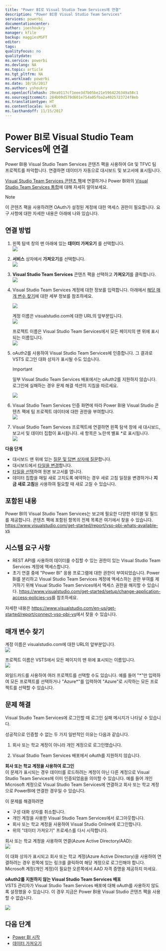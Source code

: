 ```yaml
---
title: "Power BI로 Visual Studio Team Services에 연결"
description: "Power BI용 Visual Studio Team Services"
services: powerbi
documentationcenter: 
author: joeshoukry
manager: kfile
backup: maggiesMSFT
editor: 
tags: 
qualityfocus: no
qualitydate: 
ms.service: powerbi
ms.devlang: NA
ms.topic: article
ms.tgt_pltfrm: NA
ms.workload: powerbi
ms.date: 10/16/2017
ms.author: yshoukry
ms.openlocfilehash: 20ea9117cf1eee3d7b05be21e5964226349a58c1
ms.sourcegitcommit: 284b09d579d601e754a05fba2a4025723724f8eb
ms.translationtype: HT
ms.contentlocale: ko-KR
ms.lasthandoff: 11/15/2017
---
```

# <a name="connect-to-visual-studio-team-services-with-power-bi"></a>Power BI로 Visual Studio Team Services에 연결
Power BI용 Visual Studio Team Services 콘텐츠 팩을 사용하여 Git 및 TFVC 팀 프로젝트를 파악합니다. 연결하면 데이터가 자동으로 대시보드 및 보고서에 표시됩니다. 

[Visual Studio Team Services 콘텐츠 팩](https://app.powerbi.com/getdata/services/visual-studio-online)에 연결하거나 Power BI와의 [Visual Studio Team Services 통합](https://powerbi.microsoft.com/integrations/visual_studio_online)에 대해 자세히 알아보세요.

>[!NOTE]
>이 콘텐츠 팩을 사용하려면 OAuth가 설정된 계정에 대한 액세스 권한이 필요합니다. 요구 사항에 대한 자세한 내용은 아래에 나와 있습니다.

## <a name="how-to-connect"></a>연결 방법
1. 왼쪽 탐색 창의 맨 아래에 있는 **데이터 가져오기** 를 선택합니다.  
   ![](media/service-connect-to-visual-studio/pbi_getdata.png) 
2. **서비스** 상자에서 **가져오기**를 선택합니다.  
   ![](media/service-connect-to-visual-studio/pbi_getservices.png) 
3. **Visual Studio Team Services** 콘텐츠 팩을 선택하고 **가져오기**를 클릭합니다.     
   ![](media/service-connect-to-visual-studio/vsts.png)
4. Visual Studio Team Services 계정에 대한 정보를 입력합니다. 아래에서 [해당 매개 변수 찾기](#FindingParams)에 대한 세부 정보를 참조하세요.
   
   ![](media/service-connect-to-visual-studio/pbi_vsosignin.png)
   
   계정 이름은 visualstudio.com에 대한 URL의 앞부분입니다.    
   ![](media/service-connect-to-visual-studio/urlimage.png)
   
   프로젝트 이름은 Visual Studio Team Services에서 모든 페이지의 맨 위에 표시되는 이름입니다.  
   ![](media/service-connect-to-visual-studio/projectimage.png)
5. oAuth2를 사용하여 Visual Studio Team Services에 인증합니다. 그 결과로 VSTS 로그인 대화 상자가 표시될 수도 있습니다. 
   
   > [!IMPORTANT]
   > 일부 Visual Studio Team Services 배포에서는 oAuth2를 지원하지 않습니다.  로그인에 실패하는 경우 문제 해결 섹션의 지침을 따르세요.
   > 
   > 
   
   ![](media/service-connect-to-visual-studio/pbi_vsosignin2.png)
6. Visual Studio Team Services 인증 화면에 따라 Power BI용 Visual Studio 콘텐츠 팩에 팀 프로젝트 데이터에 대한 권한을 부여합니다.   
   ![](media/service-connect-to-visual-studio/vsoauthorizeapp450.png)
7. Visual Studio Team Services 프로젝트에 연결하면 왼쪽 탐색 창에 새 대시보드, 보고서 및 데이터 집합이 표시됩니다. 새 항목은 노란색 별표 \*로 표시됩니다.  
   ![](media/service-connect-to-visual-studio/visualstudioonline800px.png) 

**다음 단계**

* 대시보드 맨 위에 있는 [질문 및 답변 상자에 질문](service-q-and-a.md)합니다.
* 대시보드에서 [타일을 변경](service-dashboard-edit-tile.md)합니다.
* [타일을 선택](service-dashboard-tiles.md)하여 원본 보고서를 엽니다.
* 데이터 집합을 매일 새로 고치도록 예약하는 경우 새로 고침 일정을 변경하거나 **지금 새로 고침**을 사용하여 필요할 때 새로 고칠 수 있습니다.

## <a name="whats-included"></a>포함된 내용
Power BI의 Visual Studio Team Services는 보고에 필요한 다양한 테이블 및 필드를 제공합니다. 콘텐츠 팩에 포함된 항목의 전체 목록은 여기에서 찾을 수 있습니다. <https://www.visualstudio.com/get-started/report/vso-pbi-whats-available-vs>

## <a name="system-requirements"></a>시스템 요구 사항
* REST API를 사용하여 데이터를 수집할 수 있는 권한이 있는 Visual Studio Team Services 계정에 액세스합니다.  
* 초기 연결 중에 "Power BI" 응용 프로그램에 대한 권한이 부여되었습니다. Power BI를 분리하고 Visual Studio Team Services 계정에 액세스하는 권한 부여를 제거하기 위해 Visual Studio Team Services에서 액세스 권한을 해지할 수 있습니다. <https://www.visualstudio.com/get-started/setup/change-application-access-policies-vs>를 참조하세요.  

자세한 내용은 <https://www.visualstudio.com/en-us/get-started/report/connect-vso-pbi-vs>에서 찾을 수 있습니다.

<a name="FindingParams"></a>

## <a name="finding-parameters"></a>매개 변수 찾기
계정 이름은 visualstudio.com에 대한 URL의 앞부분입니다.    
    ![](media/service-connect-to-visual-studio/urlimage.png)

프로젝트 이름은 VSTS에서 모든 페이지의 맨 위에 표시되는 이름입니다.  
    ![](media/service-connect-to-visual-studio/projectimage.png)

와일드카드를 사용하여 여러 프로젝트를 선택할 수도 있습니다. 예를 들어 "\*"만 입력하여 모든 프로젝트를 선택하거나 "Azure\*"를 입력하여 "Azure"로 시작하는 모든 프로젝트를 선택할 수 있습니다.

## <a name="troubleshooting"></a>문제 해결
Visual Studio Team Services에 로그인할 때 로그인 실패 메시지가 나타날 수 있습니다.

성공적으로 인증할 수 없는 두 가지 일반적인 이유는 다음과 같습니다.

1) 회사 또는 학교 계정이 아니라 개인 계정으로 로그인했습니다.  

2) Visual Studio Team Services 배포에서 oAuth를 지원하지 않습니다. 

**회사 또는 학교 계정을 사용하여 로그인**  
이 문제가 표시되는 경우 데이터를 로드하려는 계정이 아닌 다른 계정으로 Visual Studio Team Services에 이미 인증되었음을 의미할 수 있습니다. 예를 들어 개인 Microsoft 계정으로 Visual Studio Team Services에 연결하고 회사 또는 학교 계정으로 PowerBI에 연결한 경우일 수 있습니다.

이 문제를 해결하려면  

* 구성 대화 상자를 취소합니다.  
* 개인 계정을 사용한 Visual Studio Team Services에서 로그아웃합니다.  
* 회사 또는 학교 계정을 사용하여 Visual Studio Online에 로그인합니다.  
* 위의 "데이터 가져오기" 프로세스를 다시 시작합니다. 

회사 또는 학교 계정을 사용하여 연결(Azure Active Directory/AAD):  
    ![](media/service-connect-to-visual-studio/vsologinscreen.png)

이 대화 상자가 표시되고 회사 또는 학교 계정(Azure Active Directory)을 사용하여 연결하려는 경우 왼쪽에 있는 링크를 클릭하여 해당 계정으로 로그인해야 합니다. Microsoft 계정(개인 계정)이 필요한 오른쪽에서 AAD 자격 증명을 제공하지 마세요.

**oAuth2를 지원하지 않는 Visual Studio Team Services 배포**  
VSTS 관리자가 Visual Studio Team Services 배포에 대해 oAuth를 사용하지 않도록 설정했을 수 있습니다.  이 경우 지금은 Power BI용 Visual Studio 콘텐츠 팩을 사용할 수 없습니다. 

![](media/service-connect-to-visual-studio/oauth.png)

## <a name="next-steps"></a>다음 단계
* [Power BI 시작](service-get-started.md)
* [데이터 가져오기](service-get-data.md)

